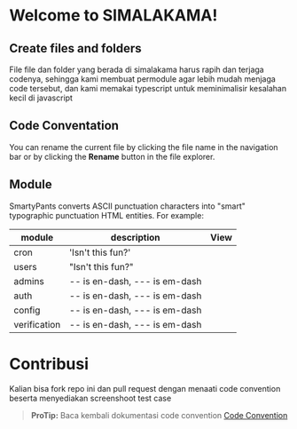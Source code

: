 # Welcome to SIMALAKAMA!

## Create files and folders

File file dan folder yang berada di simalakama harus rapih dan terjaga codenya, sehingga kami membuat permodule agar lebih mudah menjaga code tersebut, dan kami memakai typescript untuk meminimalisir kesalahan kecil di javascript

## Code Conventation

You can rename the current file by clicking the file name in the navigation bar or by clicking the **Rename** button in the file explorer.

## Module

SmartyPants converts ASCII punctuation characters into "smart" typographic punctuation HTML entities. For example:

| module       | description                   | View |
| ------------ | ----------------------------- | ---- |
| cron         | 'Isn't this fun?'             |
| users        | "Isn't this fun?"             |
| admins       | -- is en-dash, --- is em-dash |
| auth         | -- is en-dash, --- is em-dash |
| config       | -- is en-dash, --- is em-dash |
| verification | -- is en-dash, --- is em-dash |

# Contribusi

Kalian bisa fork repo ini dan pull request dengan menaati code convention beserta menyediakan screenshoot test case

> **ProTip:** Baca kembali dokumentasi code convention <a href="#">Code Convention</a>
